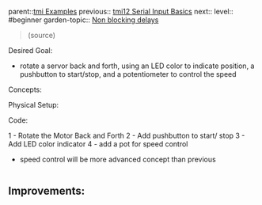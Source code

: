 parent::[tmi Examples](Personal%20Folders/that_marouk_ish/tmi%20Examples.md)
previous:: [tmi12 Serial Input Basics](../../tmi12%20Serial%20Input%20Basics.md)
next::
level:: #beginner 
garden-topic:: [Non blocking delays](../../Non%20blocking%20delays.md)

>  (source)

Desired Goal:
- rotate a servor back and forth, using an LED color to indicate position, a pushbutton to start/stop, and a potentiometer to control the speed

Concepts:


Physical Setup:



Code:

1 - Rotate the Motor Back and Forth
2 - Add pushbutton to start/ stop
3 - Add LED color indicator
4 - add a pot for speed control
- speed control will be more advanced concept than previous

``` c

```

Improvements:
- 